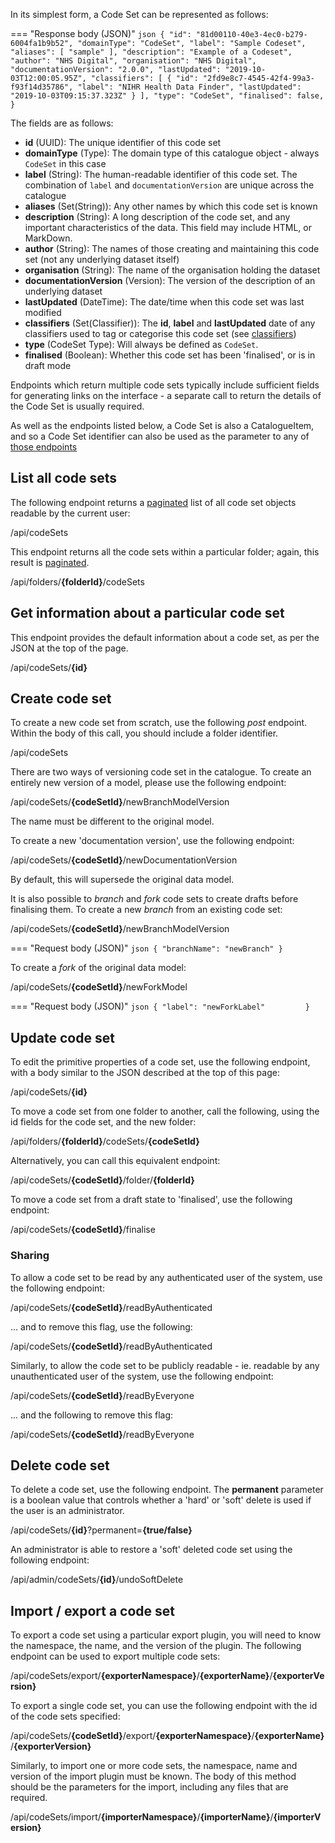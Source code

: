 In its simplest form, a Code Set can be represented as follows:

=== "Response body (JSON)"
    ```json
    {
        "id": "81d00110-40e3-4ec0-b279-6004fa1b9b52",
        "domainType": "CodeSet",
        "label": "Sample Codeset",
        "aliases": [
            "sample"
        ],
        "description": "Example of a Codeset",
        "author": "NHS Digital",
        "organisation": "NHS Digital",
        "documentationVersion": "2.0.0",
        "lastUpdated": "2019-10-03T12:00:05.95Z",
        "classifiers": [
            {
                "id": "2fd9e8c7-4545-42f4-99a3-f93f14d35786",
                "label": "NIHR Health Data Finder",
                "lastUpdated": "2019-10-03T09:15:37.323Z"
            }
        ],
        "type": "CodeSet",
        "finalised": false,
    }
    ``` 

The fields are as follows:

- **id** (UUID): The unique identifier of this code set
- **domainType** (Type): The domain type of this catalogue object - always `CodeSet` in this case
- **label** (String): The human-readable identifier of this code set.  The combination of `label` and `documentationVersion` are unique across the catalogue
- **aliases** (Set(String)): Any other names by which this code set is known
- **description** (String): A long description of the code set, and any important characteristics of the data.  This field may include HTML, or 
MarkDown.
- **author** (String): The names of those creating and maintaining this code set (not any underlying dataset itself)
- **organisation** (String): The name of the organisation holding the dataset
- **documentationVersion** (Version): The version of the description of an underlying dataset
- **lastUpdated** (DateTime): The date/time when this code set was last modified
- **classifiers** (Set(Classifier)): The **id**, **label** and **lastUpdated** date of any classifiers used to tag or categorise this code set 
(see [classifiers](classifier.md))
- **type** (CodeSet Type): Will always be defined as `CodeSet`.
- **finalised** (Boolean): Whether this code set has been 'finalised', or is in draft mode

Endpoints which return multiple code sets typically include sufficient fields for generating links on the interface - a separate call to return the 
details of the Code Set is usually required. 

As well as the endpoints listed below, a Code Set is also a CatalogueItem, and so a Code Set identifier can also be used as the parameter to any 
of [those endpoints](catalogue-item.md)


## List all code sets

The following endpoint returns a [paginated](../pagination.md) list of all code set objects readable by the current user:  

<endpoint class="get">/api/codeSets</endpoint>

This endpoint returns all the code sets within a particular folder; again, this result is [paginated](../pagination.md).

<endpoint class="get">/api/folders/**{folderId}**/codeSets</endpoint>


## Get information about a particular code set

This endpoint provides the default information about a code set, as per the JSON at the top of the page.

<endpoint class="get">/api/codeSets/**{id}**</endpoint>

## Create code set

To create a new code set from scratch, use the following _post_ endpoint.  Within the body of this call, you should include a folder identifier.

<endpoint class="post">/api/codeSets</endpoint>

There are two ways of versioning code set in the catalogue.  To create an entirely new version of a model, please use the following endpoint:

<endpoint class="put">/api/codeSets/**{codeSetId}**/newBranchModelVersion</endpoint>

The name must be different to the original model.

To create a new 'documentation version', use the following endpoint:

<endpoint class="put">/api/codeSets/**{codeSetId}**/newDocumentationVersion</endpoint>

By default, this will supersede the original data model.

It is also possible to _branch_ and _fork_ code sets to create drafts before finalising them. To create a new _branch_ from an existing code set:

<endpoint class="put">/api/codeSets/**{codeSetId}**/newBranchModelVersion</endpoint>

=== "Request body (JSON)"
    ```json
    {
        "branchName": "newBranch"
    }
    ```

To create a _fork_ of the original data model:

<endpoint class="put">/api/codeSets/**{codeSetId}**/newForkModel</endpoint>

=== "Request body (JSON)"
    ```json
    {
        "label": "newForkLabel"        
    }
    ```

## Update code set

To edit the primitive properties of a code set, use the following endpoint, with a body similar to the JSON described at the top of this page:

<endpoint class="put">/api/codeSets/**{id}**</endpoint>

To move a code set from one folder to another, call the following, using the id fields for the code set, and the new folder:

<endpoint class="put">/api/folders/**{folderId}**/codeSets/**{codeSetId}**</endpoint>

Alternatively, you can call this equivalent endpoint:

<endpoint class="put">/api/codeSets/**{codeSetId}**/folder/**{folderId}**</endpoint>

To move a code set from a draft state to 'finalised', use the following endpoint:

<endpoint class="put">/api/codeSets/**{codeSetId}**/finalise</endpoint>

### Sharing

To allow a code set to be read by any authenticated user of the system, use the following endpoint:

<endpoint class="put">/api/codeSets/**{codeSetId}**/readByAuthenticated</endpoint>

... and to remove this flag, use the following:

<endpoint class="delete">/api/codeSets/**{codeSetId}**/readByAuthenticated</endpoint>

Similarly, to allow the code set to be publicly readable - ie. readable by any unauthenticated user of the system, 
use the following endpoint: 

<endpoint class="put">/api/codeSets/**{codeSetId}**/readByEveryone</endpoint>

... and the following to remove this flag:

<endpoint class="delete">/api/codeSets/**{codeSetId}**/readByEveryone</endpoint>


## Delete code set

To delete a code set, use the following endpoint.  The **permanent** parameter is a boolean value that controls whether a 'hard' or 'soft' delete
 is used if the user is an administrator.
 
<endpoint class="delete">/api/codeSets/**{id}**?permanent=**{true/false}**</endpoint>

An administrator is able to restore a 'soft' deleted code set using the following endpoint:

<endpoint class="put">/api/admin/codeSets/**{id}**/undoSoftDelete</endpoint>
 
## Import / export a code set

To export a code set using a particular export plugin, you will need to know the namespace, the name, and the version of the plugin.  The
 following endpoint can be used to export multiple code sets: 

<endpoint class="post">/api/codeSets/export/**{exporterNamespace}**/**{exporterName}**/**{exporterVersion}**</endpoint>

To export a single code set, you can use the following endpoint with the id of the code sets specified:

<endpoint class="get">/api/codeSets/**{codeSetId}**/export/**{exporterNamespace}**/**{exporterName}**/**{exporterVersion}**</endpoint>


Similarly, to import one or more code sets, the namespace, name and version of the import plugin must be known.  The body of this method should
 be the parameters for the import, including any files that are required.

<endpoint class="post">/api/codeSets/import/**{importerNamespace}**/**{importerName}**/**{importerVersion}**</endpoint>
